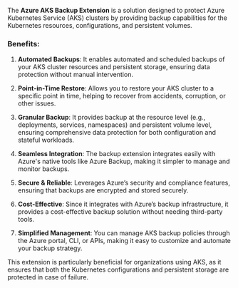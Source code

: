 The **Azure AKS Backup Extension** is a solution designed to protect Azure Kubernetes Service (AKS) clusters by providing backup capabilities for the Kubernetes resources, configurations, and persistent volumes.

### Benefits:
1. **Automated Backups**: It enables automated and scheduled backups of your AKS cluster resources and persistent storage, ensuring data protection without manual intervention.
   
2. **Point-in-Time Restore**: Allows you to restore your AKS cluster to a specific point in time, helping to recover from accidents, corruption, or other issues.

3. **Granular Backup**: It provides backup at the resource level (e.g., deployments, services, namespaces) and persistent volume level, ensuring comprehensive data protection for both configuration and stateful workloads.

4. **Seamless Integration**: The backup extension integrates easily with Azure's native tools like Azure Backup, making it simpler to manage and monitor backups.

5. **Secure & Reliable**: Leverages Azure’s security and compliance features, ensuring that backups are encrypted and stored securely.

6. **Cost-Effective**: Since it integrates with Azure’s backup infrastructure, it provides a cost-effective backup solution without needing third-party tools.

7. **Simplified Management**: You can manage AKS backup policies through the Azure portal, CLI, or APIs, making it easy to customize and automate your backup strategy.

This extension is particularly beneficial for organizations using AKS, as it ensures that both the Kubernetes configurations and persistent storage are protected in case of failure.
